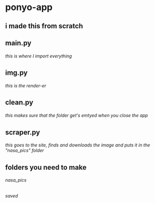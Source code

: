 # ponyo-app
## i made this from scratch

## main.py
###### this is where I import everything 

## img.py
###### this is the render-er 

## clean.py 
###### this makes sure that the folder get's emtyed when you close the app 

## scraper.py
###### this goes to the site, finds and downloads the image and puts it in the "nasa_pics" folder 

## folders you need to make
###### nasa_pics
###### saved
